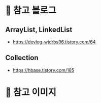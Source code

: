 # 📁 참고 블로그

## ArrayList, LinkedList
- https://devlog-wjdrbs96.tistory.com/64

## Collection
- https://hbase.tistory.com/185

# 📂 참고 이미지
